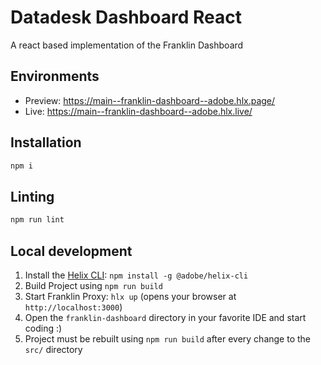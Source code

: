 # Datadesk Dashboard React
A react based implementation of the Franklin Dashboard

## Environments
- Preview: https://main--franklin-dashboard--adobe.hlx.page/
- Live: https://main--franklin-dashboard--adobe.hlx.live/

## Installation

```sh
npm i
```

## Linting

```sh
npm run lint
```

## Local development
1. Install the [Helix CLI](https://github.com/adobe/helix-cli): `npm install -g @adobe/helix-cli`
2. Build Project using `npm run build`
1. Start Franklin Proxy: `hlx up` (opens your browser at `http://localhost:3000`)
1. Open the `franklin-dashboard` directory in your favorite IDE and start coding :)
2. Project must be rebuilt using `npm run build` after every change to the `src/` directory


